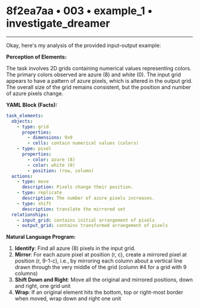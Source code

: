 # 8f2ea7aa • 003 • example_1 • investigate_dreamer

---
Okay, here's my analysis of the provided input-output example:

**Perception of Elements:**

The task involves 2D grids containing numerical values representing colors. The primary colors observed are azure (8) and white (0). The input grid appears to have a pattern of azure pixels, which is altered in the output grid. The overall size of the grid remains consistent, but the position and number of azure pixels change.

**YAML Block (Facts):**



```yaml
task_elements:
  objects:
    - type: grid
      properties:
        - dimensions: 9x9
        - cells: contain numerical values (colors)
    - type: pixel
      properties:
        - color: azure (8)
        - color: white (0)
        - position: (row, column)
  actions:
    - type: move
      description: Pixels change their position.
    - type: replicate
      description: The number of azure pixels increases.
    - type: shift
      description: translate the mirrored set
  relationships:
    - input_grid: contains initial arrangement of pixels
    - output_grid: contains transformed arrangement of pixels
```



**Natural Language Program:**

1.  **Identify**: Find all azure (8) pixels in the input grid.
2.  **Mirror**: For each azure pixel at position (r, c), create a mirrored pixel at position (r, 9-1-c), i.e., by mirroring each column about a vertical line drawn through the very middle of the grid (column #4 for a grid with 9 columns)
3. **Shift Down and Right**: Move all the original and mirrored positions, down and right, one grid unit
4. **Wrap**: If an original element hits the bottom, top or right-most border when moved, wrap down and right one unit


